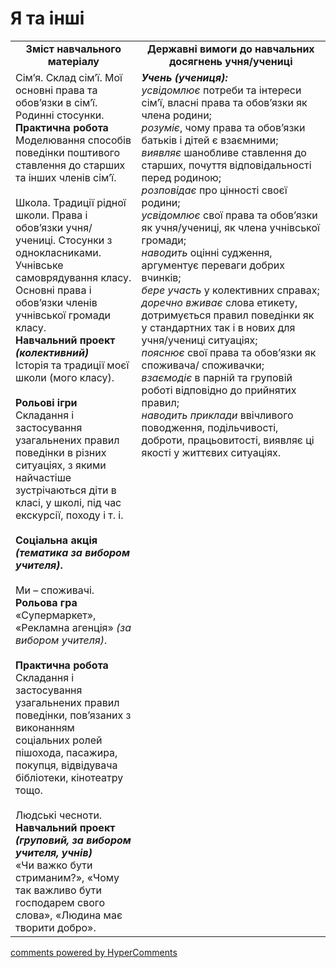 <div id="hypercomments_widget" class="js-hypercomments-widget invisible"></div>

Я та інші
=============================================
<table>
  <tr>
    <td width="40%" align="center"><b>Зміст навчального матеріалу<b></td>
    <td width="60%" align="center"><b>Державні вимоги до навчальних досягнень учня/учениці</b></td>
  </tr>
  <tr>
    <td width="40%" style="vertical-align:top !important;">
    Сім’я. Склад сім’ї.  Мої основні права та обов’язки в сім’ї. Родинні стосунки. <br>
    <b>Практична робота</b><br>
    Моделювання способів поведінки поштивого ставлення до старших та інших членів сім’ї.<br>
    <br>
    Школа. Традиції рідної школи. Права і обов’язки учня/ учениці. Стосунки з однокласниками. Учнівське самоврядування класу. Основні права і обов’язки членів учнівської громади класу.<br>
    <b>Навчальний проект <i>(колективний)</i></b><br>
    Історія та традиції моєї школи (мого класу).<br>
    <br>
 <b>Рольові ігри</b><br>
    Складання і застосування узагальнених правил поведінки в різних ситуаціях, з якими найчастіше зустрічаються діти в класі, у школі, під час екскурсії, походу і т. і.<br>
    <br>
<b>Соціальна акція <i>(тематика за вибором учителя)</i>.</b><br>
    <br>
    Ми – споживачі. <br>
<b>Рольова гра</b><br>
    «Супермаркет», «Рекламна агенція» <i>(за вибором учителя)</i>.<br>
    <br>
    <b>Практична робота</b><br>
    Складання і застосування узагальнених правил поведінки, пов’язаних з виконанням соціальних ролей пішохода, пасажира, покупця, відвідувача бібліотеки, кінотеатру тощо.  <br>
    <br>
    Людські чесноти. <br>
<b>Навчальний проект <i>(груповий, за вибором учителя, учнів)</i></b><br>
    «Чи важко бути стриманим?», «Чому так важливо бути господарем свого слова», «Людина має творити добро».<br>
    </td>
    <td width="60%" style="vertical-align:top !important;">
    <i><b>Учень (учениця):</b></i><br>
<i>усвідомлює</i> потреби та інтереси сім’ї, власні права та обов’язки як члена родини;<br>
<i>розуміє</i>, чому права та обов’язки батьків і дітей є взаємними;<br>
<i>виявляє</i> шанобливе ставлення до старших, почуття відповідальності перед родиною;<br>
<i>розповідає</i> про цінності своєї родини;<br>
<i>усвідомлює</i> свої права та обов’язки як учня/учениці, як члена учнівської громади;<br>
<i>наводить</i> оцінні судження, аргументує переваги добрих вчинків; <br>
<i>бере участь</i> у колективних справах; <br>
<i>доречно вживає</i> слова етикету, дотримується правил поведінки як у стандартних так і в нових для учня/учениці ситуаціях;<br>
<i>пояснює</i> свої права та обов’язки як споживача/ споживачки;<br>
<i>взаємодіє</i> в парній та груповій роботі відповідно до прийнятих правил;<br>
<i>наводить приклади</i> ввічливого поводження, подільчивості, доброти, працьовитості, виявляє ці якості у життєвих ситуаціях.<br>
    </td>
  </tr>
</table>

<div class="js-hypercomments-container">
<a href="http://hypercomments.com" class="hc-link" title="comments widget">comments powered by HyperComments</a>
</div>